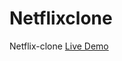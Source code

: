 # Netflixclone
Netflix-clone
[Live Demo](https://netflixclone-1njclditm-damilolaabiona.vercel.app/)
